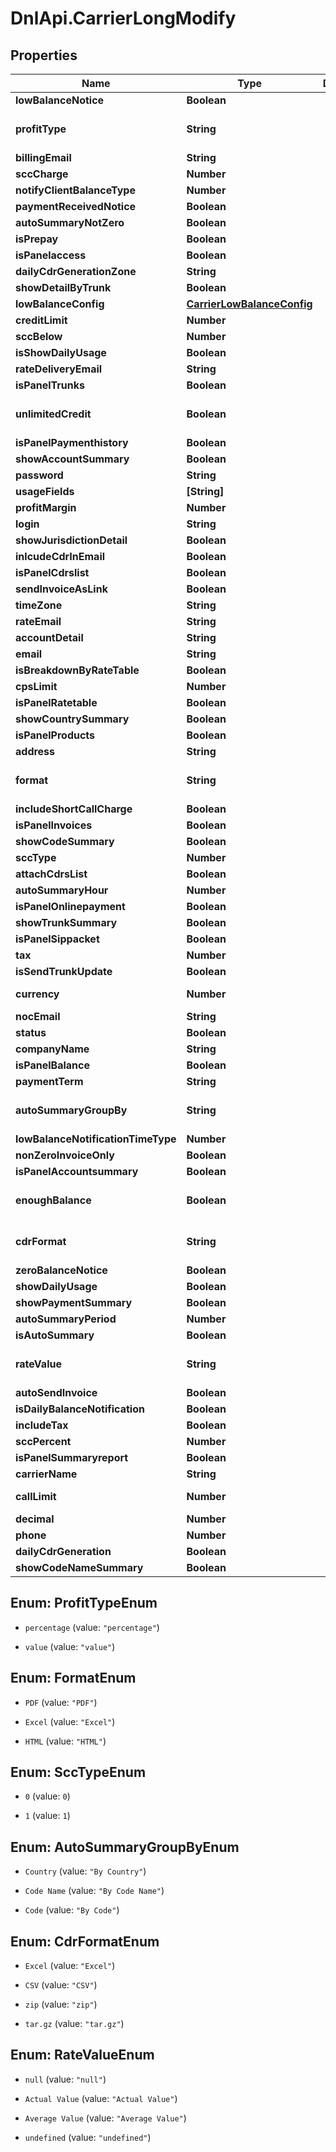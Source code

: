 # DnlApi.CarrierLongModify

## Properties
Name | Type | Description | Notes
------------ | ------------- | ------------- | -------------
**lowBalanceNotice** | **Boolean** |  | [optional] 
**profitType** | **String** |  | [optional] [default to &#39;percentage&#39;]
**billingEmail** | **String** |  | [optional] 
**sccCharge** | **Number** |  | [optional] 
**notifyClientBalanceType** | **Number** |  | [optional] 
**paymentReceivedNotice** | **Boolean** |  | [optional] 
**autoSummaryNotZero** | **Boolean** |  | [optional] 
**isPrepay** | **Boolean** |  | [optional] 
**isPanelaccess** | **Boolean** |  | [optional] 
**dailyCdrGenerationZone** | **String** |  | [optional] 
**showDetailByTrunk** | **Boolean** |  | [optional] 
**lowBalanceConfig** | [**CarrierLowBalanceConfig**](CarrierLowBalanceConfig.md) |  | [optional] 
**creditLimit** | **Number** |  | [optional] 
**sccBelow** | **Number** |  | [optional] 
**isShowDailyUsage** | **Boolean** |  | [optional] 
**rateDeliveryEmail** | **String** |  | [optional] 
**isPanelTrunks** | **Boolean** |  | [optional] 
**unlimitedCredit** | **Boolean** |  | [optional] [default to false]
**isPanelPaymenthistory** | **Boolean** |  | [optional] 
**showAccountSummary** | **Boolean** |  | [optional] 
**password** | **String** |  | [optional] 
**usageFields** | **[String]** |  | [optional] 
**profitMargin** | **Number** |  | [optional] 
**login** | **String** |  | [optional] 
**showJurisdictionDetail** | **Boolean** |  | [optional] 
**inlcudeCdrInEmail** | **Boolean** |  | [optional] 
**isPanelCdrslist** | **Boolean** |  | [optional] 
**sendInvoiceAsLink** | **Boolean** |  | [optional] 
**timeZone** | **String** |  | [optional] 
**rateEmail** | **String** |  | [optional] 
**accountDetail** | **String** |  | [optional] 
**email** | **String** |  | [optional] 
**isBreakdownByRateTable** | **Boolean** |  | [optional] 
**cpsLimit** | **Number** |  | [optional] 
**isPanelRatetable** | **Boolean** |  | [optional] 
**showCountrySummary** | **Boolean** |  | [optional] 
**isPanelProducts** | **Boolean** |  | [optional] 
**address** | **String** |  | [optional] 
**format** | **String** |  | [optional] [default to &#39;PDF&#39;]
**includeShortCallCharge** | **Boolean** |  | [optional] 
**isPanelInvoices** | **Boolean** |  | [optional] 
**showCodeSummary** | **Boolean** |  | [optional] 
**sccType** | **Number** |  | [optional] 
**attachCdrsList** | **Boolean** |  | [optional] 
**autoSummaryHour** | **Number** |  | [optional] 
**isPanelOnlinepayment** | **Boolean** |  | [optional] 
**showTrunkSummary** | **Boolean** |  | [optional] 
**isPanelSippacket** | **Boolean** |  | [optional] 
**tax** | **Number** |  | [optional] 
**isSendTrunkUpdate** | **Boolean** |  | [optional] 
**currency** | **Number** |  | [optional] [default to 1]
**nocEmail** | **String** |  | [optional] 
**status** | **Boolean** |  | [optional] 
**companyName** | **String** |  | [optional] 
**isPanelBalance** | **Boolean** |  | [optional] 
**paymentTerm** | **String** |  | [optional] 
**autoSummaryGroupBy** | **String** |  | [optional] [default to &#39;By Country&#39;]
**lowBalanceNotificationTimeType** | **Number** |  | [optional] 
**nonZeroInvoiceOnly** | **Boolean** |  | [optional] 
**isPanelAccountsummary** | **Boolean** |  | [optional] 
**enoughBalance** | **Boolean** |  | [optional] [default to false]
**cdrFormat** | **String** |  | [optional] [default to &#39;Excel&#39;]
**zeroBalanceNotice** | **Boolean** |  | [optional] 
**showDailyUsage** | **Boolean** |  | [optional] 
**showPaymentSummary** | **Boolean** |  | [optional] 
**autoSummaryPeriod** | **Number** |  | [optional] 
**isAutoSummary** | **Boolean** |  | [optional] 
**rateValue** | **String** |  | [optional] [default to &#39;null&#39;]
**autoSendInvoice** | **Boolean** |  | [optional] 
**isDailyBalanceNotification** | **Boolean** |  | [optional] 
**includeTax** | **Boolean** |  | [optional] 
**sccPercent** | **Number** |  | [optional] 
**isPanelSummaryreport** | **Boolean** |  | [optional] 
**carrierName** | **String** |  | [optional] 
**callLimit** | **Number** |  | [optional] [default to 0]
**decimal** | **Number** |  | [optional] 
**phone** | **Number** |  | [optional] 
**dailyCdrGeneration** | **Boolean** |  | [optional] 
**showCodeNameSummary** | **Boolean** |  | [optional] 


<a name="ProfitTypeEnum"></a>
## Enum: ProfitTypeEnum


* `percentage` (value: `"percentage"`)

* `value` (value: `"value"`)




<a name="FormatEnum"></a>
## Enum: FormatEnum


* `PDF` (value: `"PDF"`)

* `Excel` (value: `"Excel"`)

* `HTML` (value: `"HTML"`)




<a name="SccTypeEnum"></a>
## Enum: SccTypeEnum


* `0` (value: `0`)

* `1` (value: `1`)




<a name="AutoSummaryGroupByEnum"></a>
## Enum: AutoSummaryGroupByEnum


* `Country` (value: `"By Country"`)

* `Code Name` (value: `"By Code Name"`)

* `Code` (value: `"By Code"`)




<a name="CdrFormatEnum"></a>
## Enum: CdrFormatEnum


* `Excel` (value: `"Excel"`)

* `CSV` (value: `"CSV"`)

* `zip` (value: `"zip"`)

* `tar.gz` (value: `"tar.gz"`)




<a name="RateValueEnum"></a>
## Enum: RateValueEnum


* `null` (value: `"null"`)

* `Actual Value` (value: `"Actual Value"`)

* `Average Value` (value: `"Average Value"`)

* `undefined` (value: `"undefined"`)




